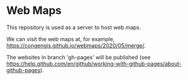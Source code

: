 # Web Maps
This repository is used as a server to host web maps.

We can visit the web maps at, for example, https://congengis.github.io/webmaps/2020/05/merge/.

The websites in branch 'gh-pages' will be published (see https://help.github.com/en/github/working-with-github-pages/about-github-pages).

